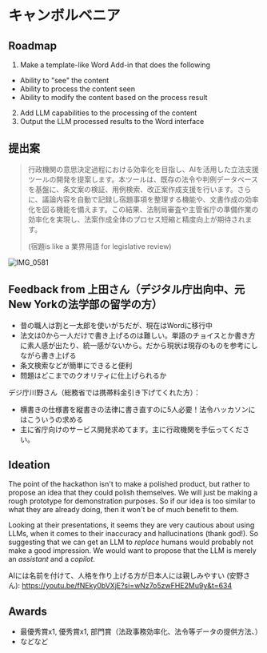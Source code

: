 # キャンボルベニア

## Roadmap

1. Make a template-like Word Add-in that does the following
  - Ability to "see" the content
  - Ability to process the content seen
  - Ability to modify the content based on the process result
2. Add LLM capabilities to the processing of the content
3. Output the LLM processed results to the Word interface

## 提出案

> 行政機関の意思決定過程における効率化を目指し、AIを活用した立法支援ツールの開発を提案します。本ツールは、既存の法令や判例データベースを基盤に、条文案の検証、用例検索、改正案作成支援を行います。さらに、議論内容を自動で記録し宿題事項を整理する機能や、文書作成の効率化を図る機能を備えます。この結果、法制局審査や主管省庁の準備作業の効率化を実現し、法案作成全体のプロセス短縮と精度向上が期待されます。
>
> (宿題is like a 業界用語 for legislative review)

![IMG_0581](https://github.com/user-attachments/assets/84571457-09f0-42e1-9d12-df679eb4e289)

## Feedback from 上田さん（デジタル庁出向中、元New Yorkの法学部の留学の方）

- 昔の職人は割と一太郎を使いがちだが、現在はWordに移行中
- 法文は0から一人だけで書き上げるのは難しい。単語のチョイスとか書き方に素人感が出たり、統一感がないから。だから現状は現存のものを参考にしながら書き上げる
- 条文検索などが簡単にできると便利
- 問題はどこまでのクオリティに仕上げられるか

デジ庁川野さん（総務省では携帯料金引き下げてくれた方）：

- 横書きの仕様書を縦書きの法律に書き直すのに5人必要！法令ハッカソンにはこういうの求める
- 主に省庁向けのサービス開発求めてます。主に行政機関を手伝ってください。

## Ideation

The point of the hackathon isn't to make a polished product, but rather to propose an idea that they could polish themselves. We will just be making a rough prototype for demonstration purposes. So if our idea is too similar to what they are already doing, then it won't be of much benefit to them.

Looking at their presentations, it seems they are very cautious about using LLMs, when it comes to their inaccuracy and hallucinations (thank god!). So suggesting that we can get an LLM to *replace* humans would probably not make a good impression. We would want to propose that the LLM is merely an *assistant* and a *copilot*.

AIには名前を付けて、人格を作り上げる方が日本人には親しみやすい (安野さん): <https://youtu.be/fNEky0bVXjE?si=wNz7o5zwFHE2Mu9y&t=634>

## Awards

- 最優秀賞x1, 優秀賞x1, 部門賞（法政事務効率化、法令等データの提供方法、）
- などなど
